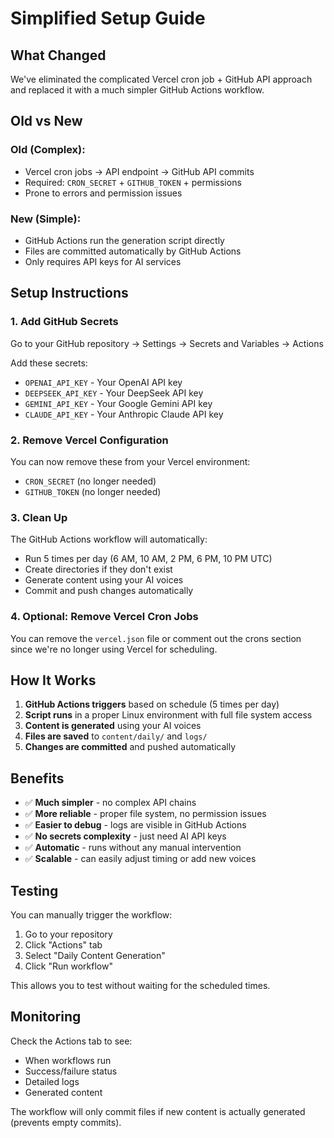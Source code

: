 # Simplified Setup Guide

## What Changed

We've eliminated the complicated Vercel cron job + GitHub API approach and replaced it with a much simpler GitHub Actions workflow.

## Old vs New

### Old (Complex):
- Vercel cron jobs → API endpoint → GitHub API commits
- Required: `CRON_SECRET` + `GITHUB_TOKEN` + permissions
- Prone to errors and permission issues

### New (Simple):
- GitHub Actions run the generation script directly
- Files are committed automatically by GitHub Actions
- Only requires API keys for AI services

## Setup Instructions

### 1. Add GitHub Secrets

Go to your GitHub repository → Settings → Secrets and Variables → Actions

Add these secrets:
- `OPENAI_API_KEY` - Your OpenAI API key
- `DEEPSEEK_API_KEY` - Your DeepSeek API key  
- `GEMINI_API_KEY` - Your Google Gemini API key
- `CLAUDE_API_KEY` - Your Anthropic Claude API key

### 2. Remove Vercel Configuration

You can now remove these from your Vercel environment:
- `CRON_SECRET` (no longer needed)
- `GITHUB_TOKEN` (no longer needed)

### 3. Clean Up

The GitHub Actions workflow will automatically:
- Run 5 times per day (6 AM, 10 AM, 2 PM, 6 PM, 10 PM UTC)
- Create directories if they don't exist
- Generate content using your AI voices
- Commit and push changes automatically

### 4. Optional: Remove Vercel Cron Jobs

You can remove the `vercel.json` file or comment out the crons section since we're no longer using Vercel for scheduling.

## How It Works

1. **GitHub Actions triggers** based on schedule (5 times per day)
2. **Script runs** in a proper Linux environment with full file system access
3. **Content is generated** using your AI voices
4. **Files are saved** to `content/daily/` and `logs/`
5. **Changes are committed** and pushed automatically

## Benefits

- ✅ **Much simpler** - no complex API chains
- ✅ **More reliable** - proper file system, no permission issues
- ✅ **Easier to debug** - logs are visible in GitHub Actions
- ✅ **No secrets complexity** - just need AI API keys
- ✅ **Automatic** - runs without any manual intervention
- ✅ **Scalable** - can easily adjust timing or add new voices

## Testing

You can manually trigger the workflow:
1. Go to your repository
2. Click "Actions" tab
3. Select "Daily Content Generation"
4. Click "Run workflow"

This allows you to test without waiting for the scheduled times.

## Monitoring

Check the Actions tab to see:
- When workflows run
- Success/failure status
- Detailed logs
- Generated content

The workflow will only commit files if new content is actually generated (prevents empty commits). 